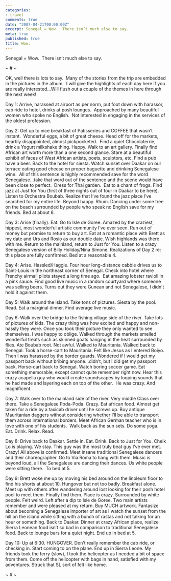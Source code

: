 ```yaml
---
categories:
- travel
comments: true
date: "2007-04-21T00:00:00Z"
excerpt: Senegal = Wow.  There isn’t much else to say. 
meta: true
published: true
title: Wow.
---
```


Senegal = Wow.  There isn’t much else to say.  

~ # ~

OK, well there is lots to say.  Many of the stories from the trip are embedded in the pictures in the album.  I will give the highlights of each day here if you are really interested…Will flush out a couple of the themes in here through the next week!

Day 1: Arrive, harassed at airport as per norm, put foot down with harassor, cab ride to hotel, drinks at posh lounges.  Approached by many beautiful women who spoke no English.  Not interested in engaging in the services of the oldest profession.

Day 2: Get up to nice breakfast of Patisseries and COFFEE that wasn’t instant.  Wonderful eggs, a bit of great cheese. Head off for the markets, heartily disappointed, almost pickpocketed.  Find a quiet Chocolaterrie, drink a Yogurt milkshake thing. Happy. Walk to an art gallery. Finally find African art worth more than a one second glance. Stare at a beautiful exhibit of faces of West African artists, poets, sculptors, etc. Find a pub have a beer. Back to the hotel for siesta. Watch sunset over Daakar on our terrace eating good cheese on proper baguette and drinking Senegalese wine.  All of this sentence is highly recommended save for the word Senegalese…take that word out of the sentence and the scene would have been close to perfect.  Dress for Thai garden.  Eat to a chant of frogs. Find jazz at Just for You (first of three nights out of four in Daakar to be here). Listen to Orchestra Boubab. Realize that I’ve found the jazz place I’ve searched for my entire life. Beyond happy. Rhum. Dancing under some tree on the beach surrounded by people who speak no English save for my friends. Bed at about 6.

Day 3: Arise (finally). Eat. Go to Isle de Goree. Amazed by the craziest, hippest, most wonderful artistic community I’ve ever seen. Run out of money but promise to return to buy art. Eat at a romantic place with Brett as my date and Urs and Rosio as our double date. Wish highlands was there with me. Return to the mainland, return to Just for You. Listen to a crazy Senegalese version of Billy Holiday/Nina Simone. Realizations of Day 2 re: this place are fully confirmed. Bed at a reasonable 4.

Day 4: Arise. Hassled/Haggle. Four hour long-distance cabbie drives us to Saint-Louis in the northeast corner of Senegal. Check into hotel where Frenchy airmail pilots stayed a long time ago.  Eat amazing lobster ravioli in a pink sauce. Find good live music in a random courtyard where someone was selling beers. Turns out they were Gunean and not Senegalese, I didn’t hold it against them.

Day 5: Walk around the island. Take tons of pictures. Siesta by the pool. Read. Eat a marginal dinner. Find average live music.

Day 6: Walk over the bridge to the fishing village side of the river. Take lots of pictures of kids. The crazy thing was how excited and happy and non-hassly they were. Once you took their picture they only wanted to see themselves. I was happy to oblige. Walked through the markets smelled wonderful treats such as skinned goats hanging in the heat surrounded by flies. Ate Boubab root. Not awful. Walked to Mauritania. Walked back to Senegal. Took a horse-cart to Mauritania. Felt like Jesus as I entered Boiyo. Then I was harassed by the border guards. Wondered if I would get my passport back without bribing anyone…didn’t, but I did get my passport back. Horse-cart back to Senegal. Watch boring soccer game. Eat something memorable, except cannot quite remember right now. Hear this crazy acapella guy who would create soundscapes by looping sounds that he had made and layering each on top of the other.  He was crazy. And magnificent. 

Day 7: Walk over to the mainland side of the river. Very middle Class over there. Take a Senegalese Poda-Poda. Crazy. Eat african food. Almost get taken for a ride by a taxicab driver until he screws up. Buy antique Mauritanian daggers without considering whether I’ll be able to transport them across international borders. Meet African German teacher who is in love with one of his students.  Walk back as the sun sets. Do some yoga. Eat. Drink. Relax. Read.

Day 8: Drive back to Daakar. Settle in. Eat. Drink. Back to Just for You. Cheik Lo is playing. We stay. This guy was the most truly beat guy I’ve ever met. Crazy! All above is confirmed. Meet insane traditional Senegalese dancers and their choreographer. Go to Via Roma to hang with them. Music is beyond loud, all the Senegalese are dancing their dances. Us white people were sitting there.  To bed at 5.

Day 9: Brett woke me up by moving his bed around on the linoleum floor to find his shorts at about 10. Hungover but not too badly. Breakfast alone. Meet up with others after wandering around lost looking for their posh hotel pool to meet them. Finally find them. Place is crazy. Surrounded by white people. Felt weird. Left after a dip to Isle de Goree. Two main artists remember and were pleased at my return. Buy MUCH artwork. Fantasize about becoming a Senegalese importer of art as I watch the sunset from the hill on the island while sitting with a bunch of rastas and not talking for an hour or something. Back to Daakar. Dinner at crazy African place, realize Sierra Leonean food isn’t so bad in comparison to traditional Senegalese food. Back to lounge bars for a quiet night. End up in bed at 5.

Day 10: Up at 6:30. HUNGOVER. Don’t really remember the cab ride, or checking in. Start coming to on the plane. End up in Sierra Leone. My friends took the ferry (slow), I took the helicopter as I needed a bit of space from them. Come off the helicopter with bags in hand, satisfied with my adventures. Struck that SL sort of felt like home. 

~ # ~